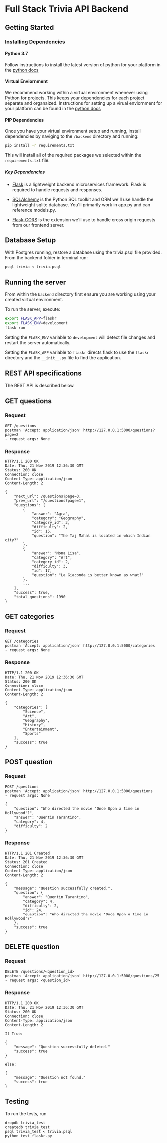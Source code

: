 # Full Stack Trivia API Backend

## Getting Started

### Installing Dependencies

#### Python 3.7

Follow instructions to install the latest version of python for your platform in the [python docs](https://docs.python.org/3/using/unix.html#getting-and-installing-the-latest-version-of-python)

#### Virtual Enviornment

We recommend working within a virtual environment whenever using Python for projects. This keeps your dependencies for each project separate and organaized. Instructions for setting up a virual enviornment for your platform can be found in the [python docs](https://packaging.python.org/guides/installing-using-pip-and-virtual-environments/)

#### PIP Dependencies

Once you have your virtual environment setup and running, install dependencies by naviging to the `/backend` directory and running:

```bash
pip install -r requirements.txt
```

This will install all of the required packages we selected within the `requirements.txt` file.

##### Key Dependencies

- [Flask](http://flask.pocoo.org/) is a lightweight backend microservices framework. Flask is required to handle requests and responses.

- [SQLAlchemy](https://www.sqlalchemy.org/) is the Python SQL toolkit and ORM we'll use handle the lightweight sqlite database. You'll primarily work in app.py and can reference models.py.

- [Flask-CORS](https://flask-cors.readthedocs.io/en/latest/#) is the extension we'll use to handle cross origin requests from our frontend server.

## Database Setup

With Postgres running, restore a database using the trivia.psql file provided. From the backend folder in terminal run:

```bash
psql trivia < trivia.psql
```

## Running the server

From within the `backend` directory first ensure you are working using your created virtual environment.

To run the server, execute:

```bash
export FLASK_APP=flaskr
export FLASK_ENV=development
flask run
```

Setting the `FLASK_ENV` variable to `development` will detect file changes and restart the server automatically.

Setting the `FLASK_APP` variable to `flaskr` directs flask to use the `flaskr` directory and the `__init__.py` file to find the application.

## REST API specifications

The REST API is described below.

## GET questions

### Request

```
GET /questions
postman 'Accept: application/json' http://127.0.0.1:5000/questions?page=2
- request args: None
```

### Response

```
HTTP/1.1 200 OK
Date: Thu, 21 Nov 2019 12:36:30 GMT
Status: 200 OK
Connection: close
Content-Type: application/json
Content-Length: 2

{
    "next_url": /questions?page=3,
    "prev_url": "/questions?page=1",
    "questions": [
        {
            "answer": "Agra",
            "category": "Geography",
            "category_id": 3,
            "difficulty": 2,
            "id": 15,
            "question": "The Taj Mahal is located in which Indian city?"
        },
        {
            "answer": "Mona Lisa",
            "category": "Art",
            "category_id": 2,
            "difficulty": 3,
            "id": 17,
            "question": "La Giaconda is better known as what?"
        },
        ...
    ],
    "success": true,
    "total_questions": 1990
}
```

## GET categories

### Request

```
GET /categories
postman 'Accept: application/json' http://127.0.0.1:5000/categories
- request args: None
```

### Response

```
HTTP/1.1 200 OK
Date: Thu, 21 Nov 2019 12:36:30 GMT
Status: 200 OK
Connection: close
Content-Type: application/json
Content-Length: 2

{
    "categories": [
        "Science",
        "Art",
        "Geography",
        "History",
        "Entertainment",
        "Sports"
    ],
    "success": true
}
```

## POST question

### Request

```
POST /questions
postman 'Accept: application/json' http://127.0.0.1:5000/questions
- request args: None

{
	"question": "Who directed the movie 'Once Upon a time in Hollywood'?",
	"answer": "Quentin Tarantino",
	"category": 4,
	"difficulty": 2
}
```

### Response

```
HTTP/1.1 201 Created
Date: Thu, 21 Nov 2019 12:36:30 GMT
Status: 201 Created
Connection: close
Content-Type: application/json
Content-Length: 2

{
    "message": "Question successfully created.",
    "question": {
        "answer": "Quentin Tarantino",
        "category": 4,
        "difficulty": 2,
        "id": 24,
        "question": "Who directed the movie 'Once Upon a time in Hollywood'?"
    },
    "success": true
}
```

## DELETE question

### Request

```
DELETE /questions/<question_id>
postman 'Accept: application/json' http://127.0.0.1:5000/questions/25
- request args: <question_id>
```

### Response

```
HTTP/1.1 200 OK
Date: Thu, 21 Nov 2019 12:36:30 GMT
Status: 200 OK
Connection: close
Content-Type: application/json
Content-Length: 2

If True:

{
    "message": "Question successfully deleted."
    "success": true
}

else:

{
    "message": "Question not found."
    "success": true
}
```

## Testing

To run the tests, run

```
dropdb trivia_test
createdb trivia_test
psql trivia_test < trivia.psql
python test_flaskr.py
```
